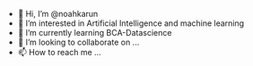 - 👋 Hi, I’m @noahkarun
- 👀 I’m interested in Artificial Intelligence and machine learning
- 🌱 I’m currently learning BCA-Datascience
- 💞️ I’m looking to collaborate on ...
- 📫 How to reach me ...

<!---
noahkarun/noahkarun is a ✨ special ✨ repository because its `README.md` (this file) appears on your GitHub profile.
You can click the Preview link to take a look at your changes.
--->
